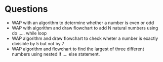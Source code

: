 # Questions
- WAP with an algorithm to determine whether a number is even or odd
- WAP with algorithm and draw flowchart to add N natural numbers using do ..... while loop
- WAP algorithm and draw flowchart to check wheter a number is exactly divisible by 5 but not by 7
- WAP algorithm and flowchart to find the largest of three different numbers using nested if .... else statement.